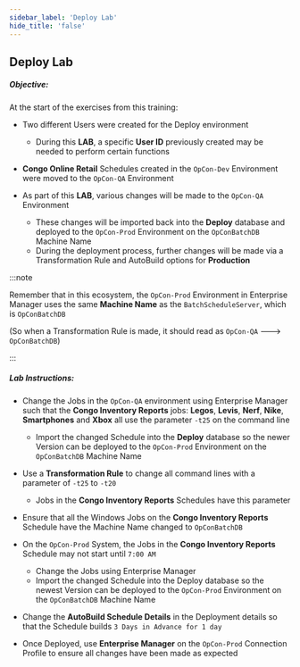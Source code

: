 ```yaml
---
sidebar_label: 'Deploy Lab'
hide_title: 'false'
---
```


## Deploy Lab

##### Objective: 

At the start of the exercises from this training: 

* Two different Users were created for the Deploy environment 
    * During this **LAB**, a specific **User ID** previously created may be needed to perform certain functions
* **Congo Online Retail** Schedules created in the ```OpCon-Dev``` Environment were moved to the ```OpCon-QA``` Environment 

* As part of this **LAB**, various changes will be made to the ```OpCon-QA``` Environment 
    * These changes will be imported back into the **Deploy** database and deployed to the ```OpCon-Prod``` Environment on the ```OpConBatchDB``` Machine Name
    * During the deployment process, further changes will be made via a Transformation Rule and AutoBuild options for **Production**
 
:::note

Remember that in this ecosystem, the ```OpCon-Prod``` Environment in Enterprise Manager uses the same **Machine Name** as the ```BatchScheduleServer```, which is ```OpConBatchDB```

(So when a Transformation Rule is made, it should read as ```OpCon-QA``` ---> ```OpConBatchDB```)

:::

##### Lab Instructions: 

* Change the Jobs in the ```OpCon-QA``` environment using Enterprise Manager such that the  **Congo Inventory Reports** jobs: **Legos**, **Levis**, **Nerf**, **Nike**, **Smartphones** and **Xbox** all use the parameter ```-t25``` on the command line
    * Import the changed Schedule into the **Deploy** database so the newer Version can be deployed to the ```OpCon-Prod``` Environment on the ```OpConBatchDB``` Machine Name

* Use a **Transformation Rule** to change all command lines with a parameter of ```-t25``` to ```-t20``` 
    * Jobs in the **Congo Inventory Reports** Schedules have this parameter

* Ensure that all the Windows Jobs on the **Congo Inventory Reports** Schedule have the Machine Name changed to ```OpConBatchDB```

* On the ```OpCon-Prod``` System, the Jobs in the **Congo Inventory Reports** Schedule may not start until ```7:00 AM``` 
    * Change the Jobs using Enterprise Manager 
    * Import the changed Schedule into the Deploy database so the newest Version can be deployed to the ```OpCon-Prod``` Environment on the ```OpConBatchDB``` Machine Name

* Change the **AutoBuild Schedule Details** in the Deployment details so that the Schedule builds ```3 Days in Advance for 1 day```

* Once Deployed, use **Enterprise Manager** on the ```OpCon-Prod``` Connection Profile to ensure all changes have been made as expected


<!--
<video width="320" height="240" controls>
  <source src="imgdeploy/Deploy_Lab.mp4" type="video/mp4"></source>
Your browser does not support the video tag.
</video>
-->